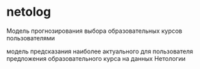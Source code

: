# netolog

Модель прогнозирования выбора образовательных курсов пользователями

модель предсказания наиболее актуального для пользователя предложения образовательного курса на данных Нетологии
